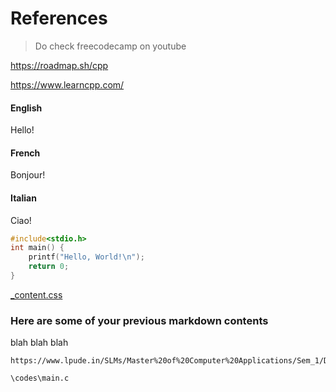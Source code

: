 # References

> Do check freecodecamp on youtube


https://roadmap.sh/cpp

https://www.learncpp.com/


<!-- tabs:start -->

#### **English**

Hello!

#### **French**

Bonjour!

#### **Italian**

Ciao!

<!-- tabs:end -->


```c
#include<stdio.h>
int main() {
    printf("Hello, World!\n");
    return 0;
}

```

[_content.css](./codes/main.c ':include')


### Here are some of your previous markdown contents
blah blah blah

```pdf
https://www.lpude.in/SLMs/Master%20of%20Computer%20Applications/Sem_1/DECAP010_PROGRAMMING_IN_C.pdf
``` 

```pdf
\codes\main.c
```